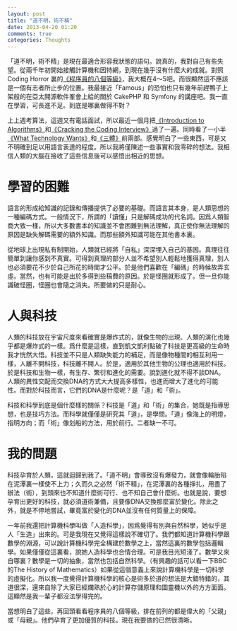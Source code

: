 ```yaml
---
layout: post
title: "道不明，術不精"
date: 2013-04-20 01:20
comments: true
categories: Thoughts
---
```


「道不明，術不精」是現在最適合形容我狀態的語句。說真的，我對自己有些失望。從兩千年初開始接觸計算機和因特網，到現在幾乎沒有什麼大的成就。對照 Coding Horror 裏的[《程序員的八個等級》](http://www.codinghorror.com/blog/2009/04/the-eight-levels-of-programmers.html)，我大概在4～5吧。而很顯然這不應該是一個有志者所止步的位置。我最接近「Famous」的恐怕也只有幾年前趕鴨子上架般的在亞太開源軟件峯會上給的關於 CakePHP 和 Symfony
的講座吧。我一直在學習，可長進不足。到底是哪裏做得不對？<!--more-->

上上週考算法，這週又有電話面試，所以最近一個月把[《Introduction to Algorithms》](http://www.amazon.com/Introduction-Algorithms-Thomas-H-Cormen/dp/0262033844/ref=sr_1_2?ie=UTF8&qid=1366437541&sr=8-2&keywords=intro+to+algo)和[《Cracking the Coding Interview》](http://www.amazon.com/Cracking-Coding-Interview-Programming-Questions/dp/098478280X/ref=sr_1_1?s=books&ie=UTF8&qid=1366437600&sr=1-1&keywords=cracking+the+coding+interview)過了一遍。同時看了一小半[《What Technology
Wants》](http://www.amazon.com/What-Technology-Wants-Kevin-Kelly/dp/0143120174/ref=sr_1_1?s=books&ie=UTF8&qid=1366437694&sr=1-1&keywords=what+technology+wants)和[《三體》](http://book.douban.com/subject/2567698/)前兩部。感覺明白了一些東西，可是又不明確到足以用語言表達的程度。所以我將僅陳述一些事實和我零碎的想法。我相信人類的大腦在接收了這些信息後可以感悟出相近的思想。

學習的困難
==========

語言的形成給知識的記錄和傳播提供了必要的基礎。而語言其本身，是人類思想的一種編碼方式。一般情況下，所謂的「讀懂」只是解碼成功的代名詞。因爲人類智商大致一樣，所以大多數書本的知識並不會困難到無法理解，真正使你無法理解的原因是缺失解碼需要的額外知識。而那些額外知識可能在其他書本裏。

從地球上出現私有制開始，人類就已經將「自私」深深埋入自己的基因。真理往往簡單到讓你感到不真實。可得到真理的部分人並不希望別人輕鬆地獲得真理，別人也必須要花不少於自己所花的時間才公平。於是他們喜歡在「編碼」的時候故弄玄虛。當然，也有可能是出於多得到些稿費的原因。於是怪圈就形成了。但一旦你能識破怪圈，怪圈也會隨之消失。所要做的只是耐心。

人與科技
========

人類的科技放在宇宙尺度來看確實是爆炸式的，就像生物的出現、人類的演化也幾乎都是爆炸式的一樣。爲什麼是這樣，直到凱文凱利點破了科技是更高級的生命時我才恍然大悟。科技並不只是人類缺失能力的補足，而是像物種間的相互利用一樣，人離不開科技，科技離不開人。於是，適用於其他生物的公理也適用於科技。於是科技和生物一樣，有生存、繁衍和進化的需要。說到進化就不得不談DNA。人類的異性交配而交換DNA的方式大大提高多樣性，也進而增大了進化的可能性。而對於科技而言，它們的DNA是什麼呢？是「道」和「術」。

科技和科學到底是個什麼樣的關係？科技是「道」和「術」的集合，她既是指導思想，也是技巧方法。而科學就僅僅是研究其「道」，是學問。「道」像海上的明燈，指明方向；而「術」像划船的方法，用於前行。二者缺一不可。

我的問題
========

科技孕育於人類，這就迴歸到我了。「道不明」會導致沒有爆發力，就會像輪胎陷在泥潭裏一樣使不上力；久而久之必然「術不精」，在泥潭裏的各種掙扎，用盡了辦法（術），到頭來也不知道什麼術可行、也不知自己會什麼術。也就是說，要想孕育出更好的科技，就必須道術兼備，且要像DNA交換那麼富於變化。除此之外，就是不停地嘗試，畢竟富於變化的DNA並沒有任何質量上的保障。

一年前我還把計算機科學叫做「人造科學」，因爲覺得有別與自然科學，她似乎是人「生造」出來的。可是我現在又覺得這樣說不確切了。我們都知道計算機科學跟數學的淵源，可以說計算機科學完全構建於數學之上，當然這裏的數學包括邏輯學。如果僅僅從這裏看，說她人造科學也合情合理。可是我目光短淺了。數學又來自哪裏？數學是一切的抽象，當然也包括自然科學。（有興趣的話可以看一下BBC的The History of
Mathematics）如果從這個意義上來說計算機科學是一切科學的虛擬化。所以我一度覺得計算機科學的核心是術多於道的想法是大錯特錯的，其道很深，還來自除了大家已經爛熟於心的計算存儲原理和圖靈機以外的方方面面。這顯然是我一輩子都沒法學得完的。

當想明白了這些，再回頭看看程序員的八個等級，排在前列的都是偉大的「父親」或「母親」。他們孕育了更加優質的科技。現在我要做的已然很清晰。
